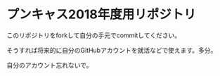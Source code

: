 プンキャス2018年度用リポジトリ
==========

このリポジトリをforkして自分の手元でcommitしてください。

そうすれば将来的に自分のGitHubアカウントを就活などで使えます。多分。

自分のアカウント忘れないで。
